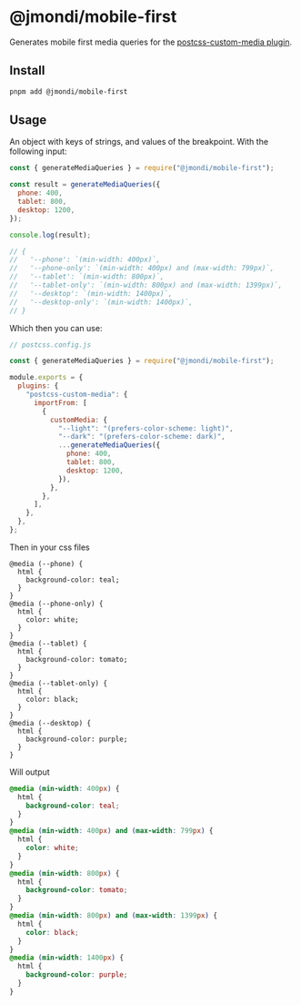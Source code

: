 # @jmondi/mobile-first

Generates mobile first media queries for the [postcss-custom-media plugin](https://github.com/postcss/postcss-custom-media).

## Install

```bash
pnpm add @jmondi/mobile-first
```

## Usage

An object with keys of strings, and values of the breakpoint. With the following input:

```javascript
const { generateMediaQueries } = require("@jmondi/mobile-first");

const result = generateMediaQueries({
  phone: 400,
  tablet: 800,
  desktop: 1200,
});

console.log(result);

// {
//   '--phone': `(min-width: 400px)`,
//   '--phone-only': `(min-width: 400px) and (max-width: 799px)`,
//   '--tablet': `(min-width: 800px)`,
//   '--tablet-only': `(min-width: 800px) and (max-width: 1399px)`,
//   '--desktop': `(min-width: 1400px)`,
//   '--desktop-only': `(min-width: 1400px)`,
// }
```

Which then you can use:

```javascript
// postcss.config.js

const { generateMediaQueries } = require("@jmondi/mobile-first");

module.exports = {
  plugins: {
    "postcss-custom-media": {
      importFrom: [
        {
          customMedia: {
            "--light": "(prefers-color-scheme: light)",
            "--dark": "(prefers-color-scheme: dark)",
            ...generateMediaQueries({
              phone: 400,
              tablet: 800,
              desktop: 1200,
            }),
          },
        },
      ],
    },
  },
};
```

Then in your css files

```postcss
@media (--phone) {
  html {
    background-color: teal;
  }
}
@media (--phone-only) {
  html {
    color: white;
  }
}
@media (--tablet) {
  html {
    background-color: tomato;
  }
}
@media (--tablet-only) {
  html {
    color: black;
  }
}
@media (--desktop) {
  html {
    background-color: purple;
  }
}
```

Will output

```css
@media (min-width: 400px) {
  html {
    background-color: teal;
  }
}
@media (min-width: 400px) and (max-width: 799px) {
  html {
    color: white;
  }
}
@media (min-width: 800px) {
  html {
    background-color: tomato;
  }
}
@media (min-width: 800px) and (max-width: 1399px) {
  html {
    color: black;
  }
}
@media (min-width: 1400px) {
  html {
    background-color: purple;
  }
}
```
